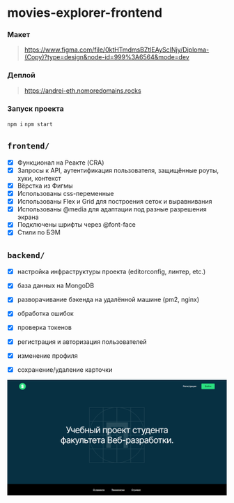 # movies-explorer-frontend

### Макет
> https://www.figma.com/file/0ktHTmdmsBZtlEAyScINjy/Diploma-(Copy)?type=design&node-id=999%3A6564&mode=dev

### Деплой
> https://andrei-eth.nomoredomains.rocks

### Запуск проекта
`npm i`
`npm start`

## `frontend/`
- [x] Функционал на Реакте (CRA)
- [x] Запросы к API, аутентификация пользователя, защищённые роуты, хуки, контекст
- [x] Вёрстка из Фигмы
- [x] Использованы css-переменные
- [x] Использованы Flex и Grid для построения сеток и выравнивания
- [x] Использованы @media для адаптации под разные разрешения экрана
- [x] Подключены шрифты через @font-face
- [x] Стили по БЭМ

## `backend/`
- [x] настройка инфраструктуры проекта (editorconfig, линтер, etc.)
- [x] база данных на MongoDB
- [x] разворачивание бэкенда на удалённой машине (pm2, nginx)
- [x] обработка ошибок
- [x] проверка токенов
- [x] регистрация и авторизация пользователей
- [x] изменение профиля
- [x] сохранение/удаление карточки


![screenshot](src/images/preview.png)